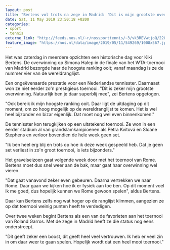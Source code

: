```yaml
---
layout: post
title: "Bertens vol trots na zege in Madrid: 'Dit is mijn grootste overwinning'"
date: Sat, 11 May 2019 23:50:18 +0200
categories: 
- sport 
- tennis 
externe_link: "http://feeds.nos.nl/~r/nossporttennis/~3/vk3REVwtjoQ/2284183"
feature_image: "https://nos.nl/data/image/2019/05/11/549269/1008x567.jpg"
---
```


<p>Het was zaterdag in meerdere opzichten een historische dag voor Kiki Bertens. De overwinning op Simona Halep in de finale van het WTA-toernooi van Madrid bezorgde haar de hoogste ranking ooit; vanaf maandag is ze de nummer vier van de wereldranglijst.</p>
<p>Een ongeëvenaarde prestatie voor een Nederlandse tennisster. Daarnaast won ze niet eerder zo'n prestigieus toernooi. "Dit is zeker mijn grootste overwinning. Natuurlijk ben je daar superblij mee", zei Bertens opgetogen. </p>
<p>"Ook bereik ik mijn hoogste ranking ooit. Daar ligt de uitdaging op dit moment, om zo hoog mogelijk op de wereldranglijst te komen. Het is wel heel bijzonder en bizar eigenlijk. Dat moet nog wel even binnenkomen."</p>
<p>De tennisster kon terugkijken op een uitstekend toernooi. Ze won in een eerder stadium al van grandslamkampioenen als Petra Kvitová en Sloane Stephens en verloor bovendien de hele week geen set.</p>
<p>"Ik ben heel erg blij en trots op hoe ik deze week gespeeld heb. Dat je geen set verliest in zo'n groot toernooi, is iets bijzonders."</p>
<p>Het gravelseizoen gaat volgende week door met het toernooi van Rome. Bertens moet dus snel weer aan de bak, maar gaat haar overwinning wel vieren.</p>
<p>"Dat gaat vanavond zeker even gebeuren. Daarna vertrekken we naar Rome. Daar gaan we kijken hoe ik er fysiek aan toe ben. Op dit moment voel ik me goed, dus hopelijk kunnen we Rome gewoon spelen", aldus Bertens.</p>
<p>Daar kan Bertens zelfs nog wat hoger op de ranglijst klimmen, aangezien ze op dat toernooi weinig punten heeft te verdedigen.</p>
<p>Over twee weken begint Bertens als een van de favorieten aan het toernooi van Roland Garros. Met de zege in Madrid heeft ze die status nog eens onderstreept.</p>
<p>"Dit geeft zeker een boost, dit geeft heel veel vertrouwen. Ik heb er veel zin in om daar weer te gaan spelen. Hopelijk wordt dat een heel mooi toernooi."</p><img src="http://feeds.feedburner.com/~r/nossporttennis/~4/vk3REVwtjoQ" height="1" width="1" alt=""/>
